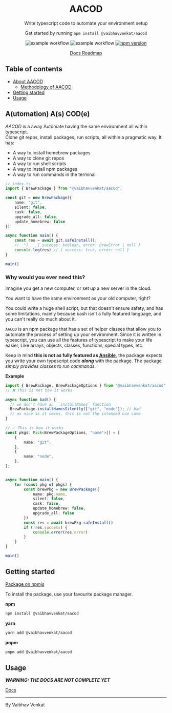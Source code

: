 <h1 align="center">AACOD</h1>
<p align="center">
  Write typescript code to automate your environment setup 
</p>

<p align="center">
  Get started by running <code>npm install @vaibhavvenkat/aacod</code>
</p>

<div align="center">

![example workflow](https://github.com/vibovenkat123/aacod/actions/workflows/publish.yml/badge.svg)
![example workflow](https://github.com/vibovenkat123/aacod/actions/workflows/main.yml/badge.svg)
[![npm version](https://badge.fury.io/js/@vaibhavvenkat%2Faacod.svg)](https://badge.fury.io/js/@vaibhavvenkat%2Faacod)

</div>
<div align="center">
    <a href="https://aacod-docs.vaibhavvenkat.com" rel="noreferrer noopener" target="_blank">
        Docs
    </a>
    <a href="https://vaibhavvenkat.notion.site/eb306b9c04524f288b614da1c92bf483?v=39102172dbda4101a3b968e7c4c0f492&pvs=4">
        Roadmap
    </a>
</div>

## Table of contents
- <a href="#about">About AACOD</a>
  - <a href="#why">Methodology of AACOD</a>
- <a href="#getting-started">Getting started</a>
- <a href="#usage">Usage</a>

<h2 id="about">A(utomation) A(s) COD(e)</h2>

_AACOD_ is a away Automate having the same environment all within typescript.   
Clone git repos, install packages, run scripts, all within a pragmatic way.
It has:

- A way to install homebrew packages
- A way to clone git repos
- A way to run shell scripts
- A way to install npm packages
- A way to run commands in the terminal 

```ts
// index.ts
import { BrewPackage } from "@vaibhavvenkat/aacod";

const git = new BrewPackage({
    name: "git",
    silent: false,
    cask: false,
    upgrade_all: false,
    update_homebrew: false
})

async function main() {
    const res = await git.safeInstall();
    //  ^?    { success: boolean, error: BrewError | null }
    console.log(res) // { success: true, error: null }
}

main()
```
<h3 id="why">Why would you ever need this?</h3>
Imagine you get a new computer, or set up a new server in the cloud.

You want to have the same environment as your old computer, right?

You could write a huge shell script, but that doesn't ensure safety, and has
some limitations, mainly because bash isn't a fully featured language, and you
can't really do much about it.

`AACOD` is an npm package that has a set of helper classes that allow you to
automate the process of setting up your environment. Since it is written in
typescript, you can use all the features of typescript to make your life easier,
Like arrays, objects, classes, functions, special types, etc.

Keep in mind **this is not as fully featured as [Ansible](https://www.ansible.com)**,
the package expects you write your own typescript code ***along*** with the 
package. The package *simply provides classes to run commands*.

**Example**
  
```ts
import { BrewPackage, BrewPackageOptions } from "@vaibhavvenkat/aacod";
// ❌ This is not how it works

async function bad() {
  // we don't have an  `installNames` function
  BrewPackage.installNamesSilently(["git", "node"]); // bad
  // as nice as it seems, this is not the intended use case
}

// ✅ This is how it works
const pkgs: Pick<BrewPackageOptions, "name">[] = [
    {
        name: "git",
    },
    {
        name: "node",
    },
];


async function main() {
    for (const pkg of pkgs) {
        const brewPkg = new BrewPackage({
            name: pkg.name,
            silent: false,
            cask: false,
            update_homebrew: false,
            upgrade_all: false
        })
        const res = await brewPkg.safeInstall()
        if (!res.success) {
            console.error(res.error)
        }
    }
}

main()
```


<h2 id="getting-started">Getting started</h2>

[Package on npmjs](https://www.npmjs.com/package/@vaibhavvenkat/aacod)

To install the package, use your favourite package manager.

**npm**

```bash
npm install @vaibhavvenkat/aacod
```

**yarn**

```bash
yarn add @vaibhavvenkat/aacod
```

**pnpm**
  
```bash
pnpm add @vaibhavvenkat/aacod
```

<h2 id="usage">Usage</h2>

***WARNING: THE DOCS ARE NOT COMPLETE YET***

<a href="https://aacod-docs.vaibhavvenkat.com" rel="noreferrer noopener" target="_blank">
    Docs
</a>

-----------------
By Vaibhav Venkat
